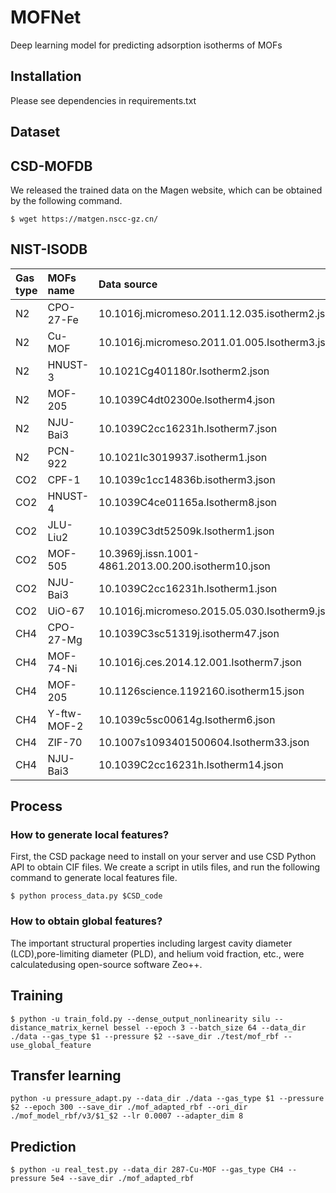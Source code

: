 # MOFNet
Deep learning model for predicting adsorption isotherms of MOFs

## Installation
Please see dependencies in requirements.txt

## Dataset
## CSD-MOFDB
We released the trained data on the Magen website, which can be obtained by the following command.
```
$ wget https://matgen.nscc-gz.cn/
```
## NIST-ISODB
| Gas type| MOFs name   | Data source |
| :---        | :----   | :--- |
| N2 |CPO-27-Fe	|10.1016j.micromeso.2011.12.035.isotherm2.json |
| N2 |Cu-MOF	|10.1016j.micromeso.2011.01.005.Isotherm3.json |
| N2 |HNUST-3	|10.1021Cg401180r.Isotherm2.json |
| N2 |MOF-205	|10.1039C4dt02300e.Isotherm4.json |
| N2 |NJU-Bai3	|10.1039C2cc16231h.Isotherm7.json |
| N2 |PCN-922	|10.1021Ic3019937.isotherm1.json |
| CO2 |CPF-1	|10.1039c1cc14836b.isotherm3.json |
| CO2 |HNUST-4	|10.1039C4ce01165a.Isotherm8.json |
| CO2 |JLU-Liu2	|10.1039C3dt52509k.Isotherm1.json |
| CO2 |MOF-505	|10.3969j.issn.1001-4861.2013.00.200.isotherm10.json |
| CO2 |NJU-Bai3	|10.1039C2cc16231h.Isotherm1.json |
| CO2 |UiO-67	|10.1016j.micromeso.2015.05.030.Isotherm9.json |
| CH4 |CPO-27-Mg	|10.1039C3sc51319j.isotherm47.json |
| CH4 |MOF-74-Ni	|10.1016j.ces.2014.12.001.Isotherm7.json |
| CH4 |MOF-205	|10.1126science.1192160.isotherm15.json |
| CH4 |Y-ftw-MOF-2	|10.1039c5sc00614g.Isotherm6.json |
| CH4 |ZIF-70	|10.1007s1093401500604.Isotherm33.json |
| CH4 |NJU-Bai3	|10.1039C2cc16231h.Isotherm14.json |

## Process
### How to generate local features?
First, the CSD package need to install on your server and use CSD Python API to obtain CIF files. We create a script in utils files, and run the following command to generate local features file.
```
$ python process_data.py $CSD_code
```

### How to obtain global features?
The important structural properties including largest cavity diameter (LCD),pore-limiting diameter (PLD), and helium void fraction, etc., were calculatedusing  open-source software Zeo++. 


## Training
```
$ python -u train_fold.py --dense_output_nonlinearity silu --distance_matrix_kernel bessel --epoch 3 --batch_size 64 --data_dir ./data --gas_type $1 --pressure $2 --save_dir ./test/mof_rbf --use_global_feature
```

## Transfer learning
```
python -u pressure_adapt.py --data_dir ./data --gas_type $1 --pressure $2 --epoch 300 --save_dir ./mof_adapted_rbf --ori_dir ./mof_model_rbf/v3/$1_$2 --lr 0.0007 --adapter_dim 8
```

## Prediction
```
$ python -u real_test.py --data_dir 287-Cu-MOF --gas_type CH4 --pressure 5e4 --save_dir ./mof_adapted_rbf
```


